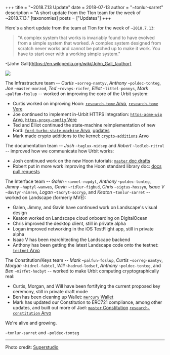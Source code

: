 +++
title = "~2018.7.13 Update"
date = 2018-07-13
author = "~tonlur-sarret"
description = "A short update from the Tlon team for the week of ~2018.7.13."
[taxonomies]
posts = ["Updates"]
+++

Here's a short update from the team at Tlon for the week of `~2018.7.13`:

> "A complex system that works is invariably found to have evolved from a simple
  system that worked. A complex system designed from scratch never works and
  cannot be patched up to make it work. You have to start over with a working
  simple system."

-[John Gall](https://en.wikipedia.org/wiki/John_Gall_(author)

![](https://media.urbit.org/fora/updates/~2018.7.13-Update-1.jpg)

The Infrastructure team -- *Curtis* `~sorreg-namtyv`, *Anthony* `~poldec-tonteg`, *Joe* `~master-morzod`, *Ted* `~rovnys-ricfer`, *Elliot* `~littel-ponnys`, *Mark* `~palfun-foslup` -- worked on improving the core of the Urbit system:

- Curtis worked on improving Hoon: [`research-tome` Arvo](https://github.com/cgyarvin/arvo/tree/research-tome),
  [`research-tome` Vere](https://github.com/cgyarvin/urbit-1/tree/research-tome)
- Joe continued to implement in-Urbit HTTPS integration: [`https-acme-wip`
  Arvo](https://github.com/urbit/arvo/tree/https-acme-wip), [`https-proxy-config`
  Vere](https://github.com/urbit/urbit/tree/https-proxy-config)
- Ted and Elliot continued the state-machine reimplementation of new Ford: [`ford-turbo-state-machine`
  Arvo](https://github.com/urbit/arvo/tree/ford-turbo-state-machine),
  [updates](https://fora.urbit.org/proposals/posts/~2018.3.15..04.24.35..a47f~/)
- Mark made crypto additions to the kernel: [`crypto-additions` Arvo](https://github.com/urbit/arvo/tree/crypto-additions)

The documentation team -- *Josh* `~taglux-nidsep` and *Robert* `~lodleb-ritrul` --
improved how we communicate how Urbit works:

- Josh continued work on the new Hoon tutorials: [`master` doc drafts](https://github.com/joshuareagan/doc-drafts)
- Robert put in more work improving the Hoon standard library doc: [docs pull
  requests](https://github.com/urbit/docs/pulls)

The Interface team -- *Galen* `~ravmel-ropdyl`, *Anthony* `~poldec-tonteg`, *Jimmy* `~haptyl-wanwes`, *Gavin*
`~ridlur-figbud`, *Chris* `~sigtus-hossyn`, *Isaac V* `~davtyr-nimren`, *Logan* `~tacryt-socryp`, and *Keaton*
`~tonlur-sarret` -- worked on Landscape (formerly MVE):

- Galen, Jimmy, and Gavin have continued work on Landscape's visual design
- Keaton worked on Landscape cloud onboarding on DigitalOcean
- Chris improved the desktop client, still in private alpha
- Logan improved networking in the iOS TestFlight app, still in private alpha
- Isaac V has been rearchitecting the Landscape backend
- Anthony has been getting the latest Landscape code onto the testnet: [`testnet`
  Arvo](https://github.com/urbit/arvo/tree/testnet)

The Constitution/Keys team -- *Mark* `~palfun-foslup`, *Curtis* `~sorreg-namtyv`, *Morgan*  `~hidrel-fabtel`, *Will* `~hadrud-lodsef`, *Anthony* `~poldec-tonteg`, and *Ben* `~mirfet-hocbyt` -- worked to make Urbit computing cryptographically real:

- Curtis, Morgan, and Will have been fortifying the current proposed key ceremony, still in private draft mode
- Ben has been cleaning up Wallet: [`mercury` Wallet](https://github.com/urbit/etherwallet)
- Mark has updated our Constitution to ERC721 compliance, among other updates, and built out more of Jael: [`master`
  Constitution](https://github.com/urbit/constitution) [`research-constitution`
  Arvo](https://github.com/Fang-/arvo/tree/research-constitution)

We're alive and growing.

`~tonlur-sarret` and `~poldec-tonteg`

---

Photo credit: [Superstudio](https://en.wikipedia.org/wiki/Superstudio)
